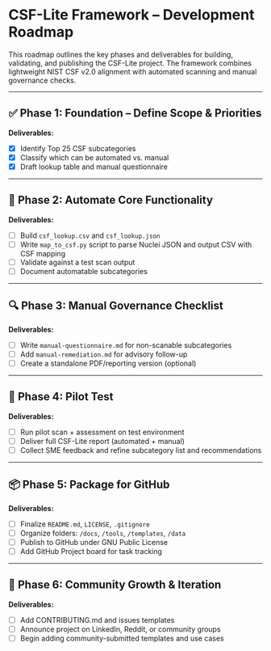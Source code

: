 # CSF-Lite Framework – Development Roadmap

This roadmap outlines the key phases and deliverables for building, validating, and publishing the CSF-Lite project. The framework combines lightweight NIST CSF v2.0 alignment with automated scanning and manual governance checks.

---

## ✅ Phase 1: Foundation – Define Scope & Priorities

**Deliverables:**
- [x] Identify Top 25 CSF subcategories
- [x] Classify which can be automated vs. manual
- [x] Draft lookup table and manual questionnaire

---

## 🚧 Phase 2: Automate Core Functionality

**Deliverables:**
- [ ] Build `csf_lookup.csv` and `csf_lookup.json`
- [ ] Write `map_to_csf.py` script to parse Nuclei JSON and output CSV with CSF mapping
- [ ] Validate against a test scan output
- [ ] Document automatable subcategories

---

## 🔍 Phase 3: Manual Governance Checklist

**Deliverables:**
- [ ] Write `manual-questionnaire.md` for non-scanable subcategories
- [ ] Add `manual-remediation.md` for advisory follow-up
- [ ] Create a standalone PDF/reporting version (optional)

---

## 🧪 Phase 4: Pilot Test

**Deliverables:**
- [ ] Run pilot scan + assessment on test environment
- [ ] Deliver full CSF-Lite report (automated + manual)
- [ ] Collect SME feedback and refine subcategory list and recommendations

---

## 📦 Phase 5: Package for GitHub

**Deliverables:**
- [ ] Finalize `README.md`, `LICENSE`, `.gitignore`
- [ ] Organize folders: `/docs`, `/tools`, `/templates`, `/data`
- [ ] Publish to GitHub under GNU Public License
- [ ] Add GitHub Project board for task tracking

---

## 🌱 Phase 6: Community Growth & Iteration

**Deliverables:**
- [ ] Add CONTRIBUTING.md and issues templates
- [ ] Announce project on LinkedIn, Reddit, or community groups
- [ ] Begin adding community-submitted templates and use cases
